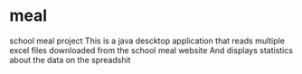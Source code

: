 # meal
school meal project
This is a java descktop application that reads multiple excel files downloaded from the school meal website
And displays statistics about the data on the spreadshit
